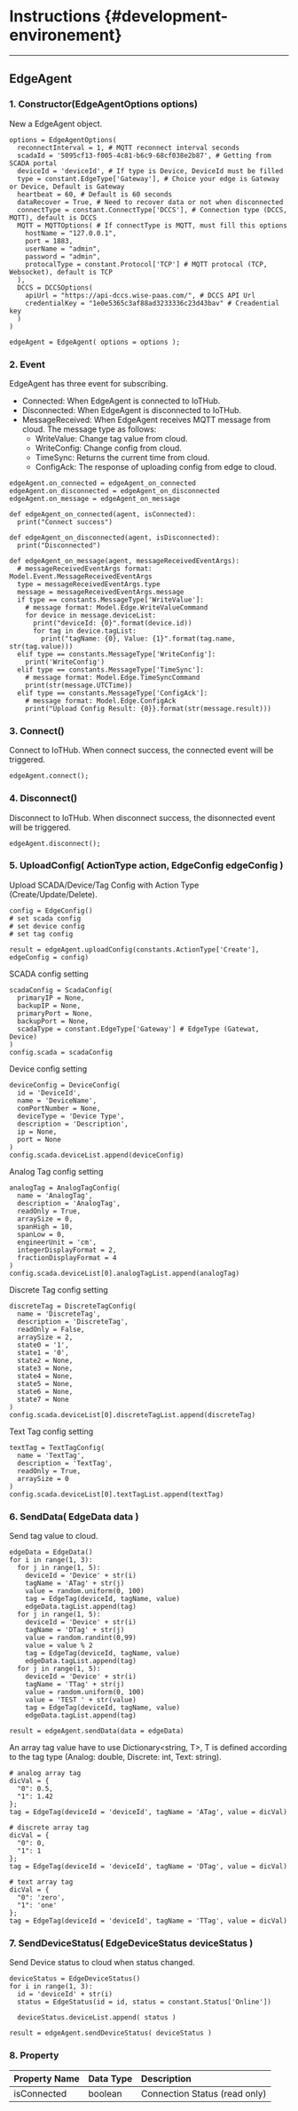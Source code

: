 # Instructions {#development-environement}

---

## EdgeAgent

### 1. Constructor\(EdgeAgentOptions options\)

New a EdgeAgent object.

```
options = EdgeAgentOptions(
  reconnectInterval = 1, # MQTT reconnect interval seconds
  scadaId = '5095cf13-f005-4c81-b6c9-68cf038e2b87', # Getting from SCADA portal
  deviceId = 'deviceId', # If type is Device, DeviceId must be filled
  type = constant.EdgeType['Gateway'], # Choice your edge is Gateway or Device, Default is Gateway
  heartbeat = 60, # Default is 60 seconds
  dataRecover = True, # Need to recover data or not when disconnected
  connectType = constant.ConnectType['DCCS'], # Connection type (DCCS, MQTT), default is DCCS
  MQTT = MQTTOptions( # If connectType is MQTT, must fill this options
    hostName = "127.0.0.1",
    port = 1883,
    userName = "admin",
    password = "admin",
    protocalType = constant.Protocol['TCP'] # MQTT protocal (TCP, Websocket), default is TCP
  ),
  DCCS = DCCSOptions(
    apiUrl = "https://api-dccs.wise-paas.com/", # DCCS API Url
    credentialKey = "1e0e5365c3af88ad3233336c23d43bav" # Creadential key
  )
)

edgeAgent = EdgeAgent( options = options );
```

### 2. Event

EdgeAgent has three event for subscribing.

* Connected: When EdgeAgent is connected to IoTHub.
* Disconnected: When EdgeAgent is disconnected to IoTHub.
* MessageReceived: When EdgeAgent receives MQTT message from cloud. The message type as follows:
  * WriteValue: Change tag value from cloud.
  * WriteConfig: Change config from cloud.
  * TimeSync: Returns the current time from cloud.
  * ConfigAck: The response of uploading config from edge to cloud.

```
edgeAgent.on_connected = edgeAgent_on_connected
edgeAgent.on_disconnected = edgeAgent_on_disconnected
edgeAgent.on_message = edgeAgent_on_message

def edgeAgent_on_connected(agent, isConnected):
  print("Connect success")

def edgeAgent_on_disconnected(agent, isDisconnected):
  print("Disconnected")

def edgeAgent_on_message(agent, messageReceivedEventArgs):
  # messageReceivedEventArgs format: Model.Event.MessageReceivedEventArgs
  type = messageReceivedEventArgs.type
  message = messageReceivedEventArgs.message
  if type == constants.MessageType['WriteValue']:
    # message format: Model.Edge.WriteValueCommand
    for device in message.deviceList:
      print("deviceId: {0}".format(device.id))
      for tag in device.tagList:
        print("tagName: {0}, Value: {1}".format(tag.name, str(tag.value)))
  elif type == constants.MessageType['WriteConfig']:
    print('WriteConfig')
  elif type == constants.MessageType['TimeSync']:
    # message format: Model.Edge.TimeSyncCommand
    print(str(message.UTCTime))
  elif type == constants.MessageType['ConfigAck']:
    # message format: Model.Edge.ConfigAck
    print("Upload Config Result: {0}}.format(str(message.result)))
```

### 3. Connect\(\)

Connect to IoTHub. When connect success, the connected event will be triggered.

```
edgeAgent.connect();
```

### 4. Disconnect\(\)

Disconnect to IoTHub. When disconnect success, the disonnected event will be triggered.

```
edgeAgent.disconnect();
```

### 5. UploadConfig\( ActionType action, EdgeConfig edgeConfig \)

Upload SCADA/Device/Tag Config with Action Type \(Create/Update/Delete\).

```
config = EdgeConfig()
# set scada config
# set device config
# set tag config

result = edgeAgent.uploadConfig(constants.ActionType['Create'], edgeConfig = config)
```

SCADA config setting

```
scadaConfig = ScadaConfig(
  primaryIP = None,
  backupIP = None,
  primaryPort = None,
  backupPort = None,
  scadaType = constant.EdgeType['Gateway'] # EdgeType (Gatewat, Device)
)
config.scada = scadaConfig
```

Device config setting

```
deviceConfig = DeviceConfig(
  id = 'DeviceId',
  name = 'DeviceName',
  comPortNumber = None,
  deviceType = 'Device Type',
  description = 'Description',
  ip = None,
  port = None
)
config.scada.deviceList.append(deviceConfig)
```

Analog Tag config setting

```
analogTag = AnalogTagConfig(
  name = 'AnalogTag',
  description = 'AnalogTag',
  readOnly = True,
  arraySize = 0,
  spanHigh = 10,
  spanLow = 0,
  engineerUnit = 'cm',
  integerDisplayFormat = 2,
  fractionDisplayFormat = 4
)
config.scada.deviceList[0].analogTagList.append(analogTag)
```

Discrete Tag config setting

```
discreteTag = DiscreteTagConfig(
  name = 'DiscreteTag',
  description = 'DiscreteTag',
  readOnly = False,
  arraySize = 2,
  state0 = '1',
  state1 = '0',
  state2 = None,
  state3 = None,
  state4 = None,
  state5 = None,
  state6 = None,
  state7 = None
)
config.scada.deviceList[0].discreteTagList.append(discreteTag)
```

Text Tag config setting

```
textTag = TextTagConfig(
  name = 'TextTag',
  description = 'TextTag',
  readOnly = True,
  arraySize = 0
)
config.scada.deviceList[0].textTagList.append(textTag)
```

### 6. SendData\( EdgeData data \)

Send tag value to cloud.

```
edgeData = EdgeData()
for i in range(1, 3):
  for j in range(1, 5):
    deviceId = 'Device' + str(i)
    tagName = 'ATag' + str(j)
    value = random.uniform(0, 100)
    tag = EdgeTag(deviceId, tagName, value)
    edgeData.tagList.append(tag)
  for j in range(1, 5):
    deviceId = 'Device' + str(i)
    tagName = 'DTag' + str(j)
    value = random.randint(0,99)
    value = value % 2
    tag = EdgeTag(deviceId, tagName, value)
    edgeData.tagList.append(tag)
  for j in range(1, 5):
    deviceId = 'Device' + str(i)
    tagName = 'TTag' + str(j)
    value = random.uniform(0, 100)
    value = 'TEST ' + str(value)
    tag = EdgeTag(deviceId, tagName, value)
    edgeData.tagList.append(tag)

result = edgeAgent.sendData(data = edgeData)
```

An array tag value have to use Dictionary&lt;string, T&gt;, T is defined according to the tag type \(Analog: double, Discrete: int, Text: string\).

```
# analog array tag
dicVal = {
  "0": 0.5,
  "1": 1.42
};
tag = EdgeTag(deviceId = 'deviceId', tagName = 'ATag', value = dicVal)

# discrete array tag
dicVal = {
  "0": 0,
  "1": 1
};
tag = EdgeTag(deviceId = 'deviceId', tagName = 'DTag', value = dicVal)

# text array tag
dicVal = {
  "0": 'zero',
  "1": 'one'
};
tag = EdgeTag(deviceId = 'deviceId', tagName = 'TTag', value = dicVal)
```

### 7. SendDeviceStatus\( EdgeDeviceStatus deviceStatus \)

Send Device status to cloud when status changed.

```
deviceStatus = EdgeDeviceStatus()
for i in range(1, 3):
  id = 'deviceId' + str(i)
  status = EdgeStatus(id = id, status = constant.Status['Online'])

  deviceStatus.deviceList.append( status )

result = edgeAgent.sendDeviceStatus( deviceStatus )
```

### 8. Property

| Property Name | Data Type | Description |
| :--- | :--- | :--- |
| isConnected | boolean | Connection Status \(read only\) |



